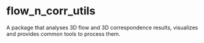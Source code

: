 # flow_n_corr_utils
A package that analyses 3D flow and 3D correspondence results, visualizes and provides common tools to process them.
